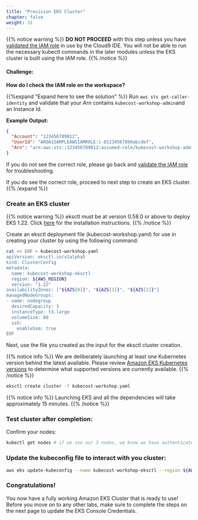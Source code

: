 ```yaml
---
title: "Provision EKS Cluster"
chapter: false
weight: 31
---
```



{{% notice warning %}}
**DO NOT PROCEED** with this step unless you have [validated the IAM role](/2_setup/27_workspaceiam.html#validate-the-iam-role) in use by the Cloud9 IDE. You will not be able to run the necessary kubectl commands in the later modules unless the EKS cluster is built using the IAM role.
{{% /notice %}}

#### Challenge:

**How do I check the IAM role on the workspace?**

{{%expand "Expand here to see the solution" %}}
Run `aws sts get-caller-identity` and validate that your _Arn_ contains `kubecost-workshop-admin`and an Instance Id.

**Example Output:**

```json
{
  "Account": "123456789012",
  "UserId": "AROA1SAMPLEAWSIAMROLE:i-01234567890abcdef",
  "Arn": "arn:aws:sts::123456789012:assumed-role/kubecost-workshop-admin/i-01234567890abcdef"
}
```

If you do not see the correct role, please go back and [validate the IAM role](/2_setup/27_workspaceiam.html#validate-the-iam-role) for troubleshooting.

If you do see the correct role, proceed to next step to create an EKS cluster.
{{% /expand %}}

### Create an EKS cluster

{{% notice warning %}}
eksctl must be at version 0.58.0 or above to deploy EKS 1.22. Click [here](/2_setup/24_clistools.html#install-eksctl) for the installation instructions.
{{% /notice %}}

Create an eksctl deployment file (kubecost-workshop.yaml) for use in creating your cluster by using the following command:

```bash
cat << EOF > kubecost-workshop.yaml
apiVersion: eksctl.io/v1alpha5
kind: ClusterConfig
metadata:
  name: kubecost-workshop-eksctl
  region: ${AWS_REGION}
  version: "1.22"
availabilityZones: ["${AZS[0]}", "${AZS[1]}", "${AZS[2]}"]
managedNodeGroups:
- name: nodegroup
  desiredCapacity: 3
  instanceType: t3.large
  volumeSize: 80
  ssh:
    enableSsm: true
EOF
```

Next, use the file you created as the input for the eksctl cluster creation.

{{% notice info %}}
We are deliberately launching at least one Kubernetes version behind the latest available.  Please review [Amazon EKS Kubernetes versions](https://docs.aws.amazon.com/eks/latest/userguide/kubernetes-versions.html) to determine what supported versions are currently available.
{{% /notice %}}

```bash
eksctl create cluster -f kubecost-workshop.yaml
```

{{% notice info %}}
Launching EKS and all the dependencies will take approximately 15 minutes.
{{% /notice %}}

### Test cluster after completion:

Confirm your nodes:

```bash
kubectl get nodes # if we see our 3 nodes, we know we have authenticated correctly
```

### Update the kubeconfig file to interact with you cluster:

```bash
aws eks update-kubeconfig --name kubecost-workshop-eksctl --region ${AWS_REGION}
```

<!-- #### Export the Worker Role Name for use throughout the workshop:

```bash
STACK_NAME=$(eksctl get nodegroup --cluster kubecost-workshop-eksctl -o json | jq -r '.[].StackName')
ROLE_NAME=$(aws cloudformation describe-stack-resources --stack-name $STACK_NAME | jq -r '.StackResources[] | select(.ResourceType=="AWS::IAM::Role") | .PhysicalResourceId')
echo "export ROLE_NAME=${ROLE_NAME}" | tee -a ~/.bash_profile
``` -->

### Congratulations!

You now have a fully working Amazon EKS Cluster that is ready to use! Before you move on to any other labs, make sure to complete the steps on the next page to update the EKS Console Credentials.
